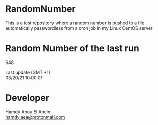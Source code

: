 # RandomNumber    
This is a test repository where a random number is pushed to a file automatically passwordless from a cron job in my Linux CentOS server    
# Random Number of the last run   
648
      
Last update (GMT +1)    
03/20/21 10:00:01
# Developer    
Hamdy Abou El Anein   
hamdy.aea@protonmail.com
